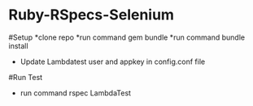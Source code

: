 # Ruby-RSpecs-Selenium
 #Setup
*clone repo
*run command gem bundle
*run command bundle install
* Update Lambdatest user and appkey in config.conf file

 #Run Test
 
 * run command rspec LambdaTest
